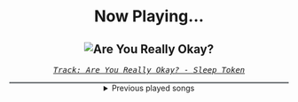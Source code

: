 <div align="center"> 
<h1>Now Playing...</h1>

![Are You Really Okay?](https://i.scdn.co/image/ab67616d00001e02c3d08e1763e769586bab1c97)
--
_<samp><a href="https://open.spotify.com/track/5fxt2afoPXrHop4DEi4PEN">Track: Are You Really Okay? - Sleep Token</a></samp>_

<div style="border: 1px #4B5054 solid"></div>
<details>
  <summary>
    Previous played songs
  </summary>
  <table>
    <thead>
      <tr>
        <th>
          Artist
        </th>
        <th>
          Song
        </th>
        <th>
          Link
        </th>
      </tr>
    </thead>
    <tbody>
      <tr><td>Sleep Token</td><td>Are You Really Okay?</td><td><a href="https://open.spotify.com/track/5fxt2afoPXrHop4DEi4PEN">https://open.spotify.com/track/5fxt2afoPXrHop4DEi4PEN</a></td></tr><tr><td>Sleep Token</td><td>Take Me Back To Eden</td><td><a href="https://open.spotify.com/track/2Gt7fjNlx901pPRkvBiNBZ">https://open.spotify.com/track/2Gt7fjNlx901pPRkvBiNBZ</a></td></tr><tr><td>Rain Paris</td><td>Baby Boy</td><td><a href="https://open.spotify.com/track/7Defx7TAl7RRYZeS9FXkPX">https://open.spotify.com/track/7Defx7TAl7RRYZeS9FXkPX</a></td></tr><tr><td>Rain Paris</td><td>Baby Boy</td><td><a href="https://open.spotify.com/track/7Defx7TAl7RRYZeS9FXkPX">https://open.spotify.com/track/7Defx7TAl7RRYZeS9FXkPX</a></td></tr><tr><td>ENMA</td><td>9 Schwertscheiden</td><td><a href="https://open.spotify.com/track/1aXNdmw4aJ1zlctiTjV1iC">https://open.spotify.com/track/1aXNdmw4aJ1zlctiTjV1iC</a></td></tr><tr><td>ENMA</td><td>Königschakra</td><td><a href="https://open.spotify.com/track/1aMZNULT5x5EHC1tceVcX4">https://open.spotify.com/track/1aMZNULT5x5EHC1tceVcX4</a></td></tr><tr><td>ENMA</td><td>Badass</td><td><a href="https://open.spotify.com/track/0BcHvWdmrknSxmZxt5diht">https://open.spotify.com/track/0BcHvWdmrknSxmZxt5diht</a></td></tr><tr><td>Anbu Monastir</td><td>Madara Uchiha Origin</td><td><a href="https://open.spotify.com/track/3otEUEkrLWszdsW8Ppi7In">https://open.spotify.com/track/3otEUEkrLWszdsW8Ppi7In</a></td></tr><tr><td>Anbu Monastir</td><td>Akatsuki Cypher</td><td><a href="https://open.spotify.com/track/7AV11Hq9Z1mF5RPR9Ikpw6">https://open.spotify.com/track/7AV11Hq9Z1mF5RPR9Ikpw6</a></td></tr><tr><td>Anbu Monastir</td><td>Dattebayo</td><td><a href="https://open.spotify.com/track/0fVgS14RhyOpQ5oGuoHbE0">https://open.spotify.com/track/0fVgS14RhyOpQ5oGuoHbE0</a></td></tr><tr><td>Animetrix</td><td>Episch</td><td><a href="https://open.spotify.com/track/0BEq9q3XmPd4N8RRHwhi3L">https://open.spotify.com/track/0BEq9q3XmPd4N8RRHwhi3L</a></td></tr><tr><td>Geoffplaysguitar</td><td>The Legend Of Zelda Argent Medley</td><td><a href="https://open.spotify.com/track/68FZtL4HliDxjZ8bYESTTZ">https://open.spotify.com/track/68FZtL4HliDxjZ8bYESTTZ</a></td></tr><tr><td>Avenged Sevenfold</td><td>Game Over</td><td><a href="https://open.spotify.com/track/5dSidrJ5XHdP1xb11xpV2z">https://open.spotify.com/track/5dSidrJ5XHdP1xb11xpV2z</a></td></tr><tr><td>Nathan James</td><td>The Hanged Man</td><td><a href="https://open.spotify.com/track/31dwkKEOHvCw2TuRKRie5T">https://open.spotify.com/track/31dwkKEOHvCw2TuRKRie5T</a></td></tr><tr><td>Lacuna Coil</td><td>Never Dawn</td><td><a href="https://open.spotify.com/track/6FwcX0FQLYsGRvU8DWCUsg">https://open.spotify.com/track/6FwcX0FQLYsGRvU8DWCUsg</a></td></tr><tr><td>Nik Nocturnal</td><td>Soul Eternal</td><td><a href="https://open.spotify.com/track/5IQrM8EVVr0eoHjaHQuSOt">https://open.spotify.com/track/5IQrM8EVVr0eoHjaHQuSOt</a></td></tr><tr><td>3TEETH</td><td>Slum Planet</td><td><a href="https://open.spotify.com/track/45bwcq8x0C98NazTC43JsQ">https://open.spotify.com/track/45bwcq8x0C98NazTC43JsQ</a></td></tr><tr><td>Vibe Avenue</td><td>CONVERGENCE Main Titles</td><td><a href="https://open.spotify.com/track/7o9ElYUKYrv4U6IL3OLm7b">https://open.spotify.com/track/7o9ElYUKYrv4U6IL3OLm7b</a></td></tr><tr><td>Divide Music</td><td>Against My Tide</td><td><a href="https://open.spotify.com/track/4mVvLyCDAMRX9bLkIo8M72">https://open.spotify.com/track/4mVvLyCDAMRX9bLkIo8M72</a></td></tr><tr><td>Bernth</td><td>Still Shred</td><td><a href="https://open.spotify.com/track/4SHJVbYSYpNZbfVW0RYyWX">https://open.spotify.com/track/4SHJVbYSYpNZbfVW0RYyWX</a></td></tr>
    </tbody>
  </table>
</details>

</div>
